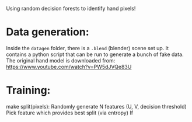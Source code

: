 Using random decision forests to identify hand pixels!

# Data generation:
Inside the `datagen` folder, there is a `.blend` (blender) scene set up. It contains a python script that can be run to generate a bunch of fake data.
The original hand model is downloaded from: https://www.youtube.com/watch?v=PW5dJVQe83U

# Training:


make split(pixels):
    Randomly generate N features (U, V, decision threshold)
    Pick feature which provides best split (via entropy)
    If 